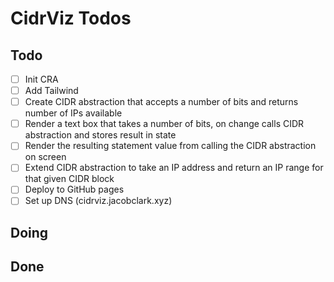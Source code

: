 # CidrViz Todos

## Todo

- [ ] Init CRA
- [ ] Add Tailwind
- [ ] Create CIDR abstraction that accepts a number of bits and returns number of IPs available
- [ ] Render a text box that takes a number of bits, on change calls CIDR abstraction and stores result in state
- [ ] Render the resulting statement value from calling the CIDR abstraction on screen 
- [ ] Extend CIDR abstraction to take an IP address and return an IP range for that given CIDR block 
- [ ] Deploy to GitHub pages
- [ ] Set up DNS (cidrviz.jacobclark.xyz)

## Doing

## Done
